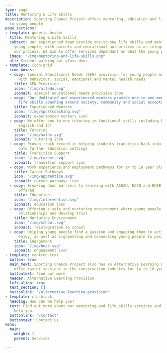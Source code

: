 ```yaml
---
type: page
title: Mentoring & Life Skills
description: Sporting Chance Project offers mentoring, education and life skills coaching
  to young people
page_sections:
- template: generic-header
  title: Mentoring & Life Skills
  subtext: Our experienced team provide one-to-one life skills and mentoring to our
    young people, with parents and educational authorities as an integral part of
    our process. We aim to offer services dependant on what the young person needs.
  image: "/img/mentoring-and-life-skills.png"
  alt: Student walking out glass door
- template: icon-grid
  icon_boxes:
  - copy: Special Educational Needs (SEN) provision for young people needing support
      with behaviour, social, emotional and mental health needs
    title: SEN Provision
    icon: "/img/altedu.svg"
    iconalt: special educational needs provision icon
  - copy: 'Our dedicated and experienced mentors provide one-to-one mentoring and
      life skills coaching around society, community and social acceptance '
    title: Experienced Mentors
    icon: "/img/sportcoaching.svg"
    iconalt: experienced mentors icon
  - copy: We offer one-to-one tutoring in functional skills including Mathematics,
      English and ICT
    title: Tutoring
    icon: "/img/maths.svg"
    iconalt: tutoring icon
  - copy: Proven track record in helping students transition back into education or
      onto further education settings
    title: Transition Support
    icon: "/img/career.svg"
    iconalt: transition support icon
  - copy: Work experience and employment pathways for 14 to 18 year olds
    title: Career Pathways
    icon: "/img/apprentice.svg"
    iconalt: career pathways icon
  - copy: Breaking down barriers to learning with ASDAN, NOCN and BKSB qualifications
      offered
    title: Education
    icon: "/img/intervention.svg"
    iconalt: education icon
  - copy: Offering a safe and nurturing environment where young people can build secure
      relationships and develop trust
    title: Nurturing Environment
    icon: "/img/school.svg"
    iconalt: reintegration to school
  - copy: Helping young people find a passion and engaging them in activities they
      enjoy, as well as signposting and connecting young people to positive pathways
    title: Engagement
    icon: "/img/book.svg"
    iconalt: engagement icon
- template: centred-text
  button: true
  main_text: Sporting Chance Project also has an Alternative Learning Provision. We
    offer taster sessions in the construction industry for 14 to 18-year-olds.
  buttontext: Find out more
  header: Alternative Learning Provision
  left-align: true
  text_section: []
  buttonlink: "/alternative-learning-provision"
- template: cta-block
  heading: How can we help you?
  text: Find out more about our mentoring and life skills services and how we can
    help you.
  buttonlink: "/contact"
  buttontext: Contact Us
menu:
  main:
    weight: 1
    parent: Services

---
```

